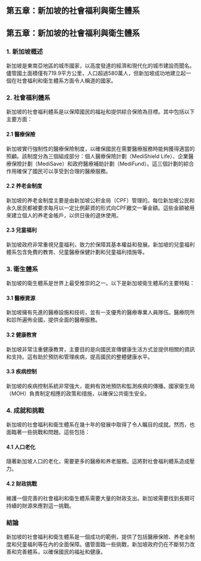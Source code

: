 ## 第五章：新加坡的社會福利與衛生體系

## 第五章：新加坡的社會福利與衛生體系

### 1. 新加坡概述

新加坡是東南亞地區的城市國家，以高度發達的經濟和現代化的城市建設而聞名。儘管國土面積僅有719.9平方公里，人口超過580萬人，但新加坡成功地建立起一個在社會福利和衛生體系方面令人稱道的國家。

### 2. 社會福利體系

新加坡的社會福利體系是以保障國民的福祉和提供綜合保險為目標。其中包括以下主要方面：

#### 2.1 醫療保險

新加坡實行強制性的醫療保險制度，以確保國民在需要醫療服務時能夠獲得適當的照顧。該制度分為三個組成部分：個人醫療保險計劃（MediShield Life）、企業醫療保險計劃（MediSave）和政府醫療補助計劃（MediFund）。這三個計劃的綜合作用確保了國民可以享受到合理的醫療服務。

#### 2.2 养老金制度

新加坡的养老金制度主要是由新加坡公积金局（CPF）管理的。每位新加坡公民和永久居民都被要求每月以一定比例薪資的形式向CPF繳交一筆金額。這些金額被用來建立個人的养老金帳戶，以供日後的退休使用。

#### 2.3 兒童福利

新加坡政府非常重視兒童福利，致力於保障其基本權益和發展。新加坡的兒童福利體系包含免費的教育、兒童醫療保健計劃和兒童福利措施等。

### 3. 衛生體系

新加坡的衛生體系是世界上最受推崇的之一。以下是新加坡衛生體系的主要特點：

#### 3.1 醫療資源

新加坡擁有先進的醫療設施和技術，並有一支優秀的醫療專業人員隊伍。醫療院所和診所遍佈全國，提供全面的醫療服務。

#### 3.2 健康教育

新加坡非常注重健康教育，主要目的是向國民宣傳健康生活方式並提供相關的資訊和支持。這有助於預防和管理疾病，提高國民的整體健康水平。

#### 3.3 疾病控制

新加坡的疾病控制系統非常強大，能夠有效地預防和監測疾病的傳播。國家衛生局（MOH）負責制定相應的政策和措施，以確保公共衛生安全。

### 4. 成就和挑戰

新加坡的社會福利和衛生體系在幾十年的發展中取得了令人瞩目的成就。然而，也面臨著一些挑戰和問題。這些包括：

#### 4.1 人口老化

隨著新加坡人口的老化，需要更多的醫療和养老服務。這將對社會福利體系造成壓力。

#### 4.2 財政挑戰

維護一個完善的社會福利和衛生體系需要大量的財政支出。新加坡需要找到長期可持續的財源來應對這一挑戰。

### 結論

新加坡的社會福利和衛生體系是一個成功的範例，提供了包括醫療保險、养老金制度和兒童福利等在內的全面保障。儘管面臨一些挑戰，新加坡政府仍在不斷努力改善和完善體系，以確保國民的福祉和健康。
